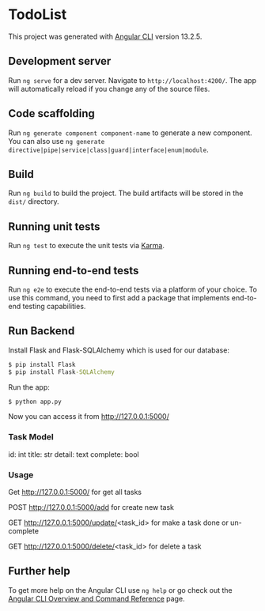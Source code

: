 # TodoList

This project was generated with [Angular CLI](https://github.com/angular/angular-cli) version 13.2.5.

## Development server

Run `ng serve` for a dev server. Navigate to `http://localhost:4200/`. The app will automatically reload if you change any of the source files.

## Code scaffolding

Run `ng generate component component-name` to generate a new component. You can also use `ng generate directive|pipe|service|class|guard|interface|enum|module`.

## Build

Run `ng build` to build the project. The build artifacts will be stored in the `dist/` directory.

## Running unit tests

Run `ng test` to execute the unit tests via [Karma](https://karma-runner.github.io).

## Running end-to-end tests

Run `ng e2e` to execute the end-to-end tests via a platform of your choice. To use this command, you need to first add a package that implements end-to-end testing capabilities.

## Run Backend

Install Flask and Flask-SQLAlchemy which is used for our database:

```cmd
$ pip install Flask
$ pip install Flask-SQLAlchemy
```

Run the app:

```cmd
$ python app.py
```

Now you can access it from http://127.0.0.1:5000/

### Task Model

id: int
title: str
detail: text
complete: bool

### Usage
Get http://127.0.0.1:5000/  for get all tasks

POST http://127.0.0.1:5000/add for create new task

GET http://127.0.0.1:5000/update/<task_id> for make a task done or un-complete

GET http://127.0.0.1:5000/delete/<task_id> for delete a task

## Further help

To get more help on the Angular CLI use `ng help` or go check out the [Angular CLI Overview and Command Reference](https://angular.io/cli) page.
